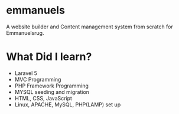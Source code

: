 # emmanuels
A website builder and Content management system from scratch for Emmanuelsrug.

<h1>What Did I learn?</h1>  
<ul>
    <li>Laravel 5</li>
    <li>MVC Programming</li>
    <li>PHP Framework Programming</li>
    <li>MYSQL seeding and migration</li>
    <li>HTML, CSS, JavaScript</li>
    <li>Linux, APACHE, MySQL, PHP(LAMP) set up</li>
</ul>
